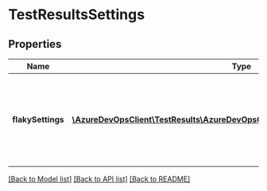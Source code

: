 # TestResultsSettings

## Properties
Name | Type | Description | Notes
------------ | ------------- | ------------- | -------------
**flakySettings** | [**\AzureDevOpsClient\TestResults\AzureDevOpsClient\TestResults\Model\FlakySettings**](FlakySettings.md) | IsRequired and EmitDefaultValue are passed as false as if users doesn&#39;t pass anything, should not come for serialisation and deserialisation. | [optional] 

[[Back to Model list]](../README.md#documentation-for-models) [[Back to API list]](../README.md#documentation-for-api-endpoints) [[Back to README]](../README.md)


